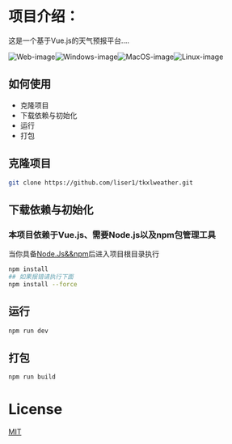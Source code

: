 # 项目介绍：

这是一个基于Vue.js的天气预报平台....

![Web-image](https://img.shields.io/badge/Web-PWA-orange?logo=microsoftedge)![Windows-image](https://img.shields.io/badge/-Windows-blue?logo=windows)![MacOS-image](https://img.shields.io/badge/-MacOS-black?logo=apple)![Linux-image](https://img.shields.io/badge/-Linux-333?logo=ubuntu)

## 如何使用

<ul>
    <li>克隆项目</li>
    <li>下载依赖与初始化</li>
    <li>运行</li>
    <li>打包</li>
</ul>

## 克隆项目

```bash
git clone https://github.com/liser1/tkxlweather.git
```

## 下载依赖与初始化

### 本项目依赖于Vue.js、需要Node.js以及npm包管理工具

当你具备[Node.Js&&npm](https://nodejs.org/)后进入项目根目录执行

```bash
npm install
## 如果报错请执行下面
npm install --force
```

## 运行

```bash
npm run dev
```

## 打包

```bash
npm run build
```

# License

[MIT](https://opensource.org/license/mit)

